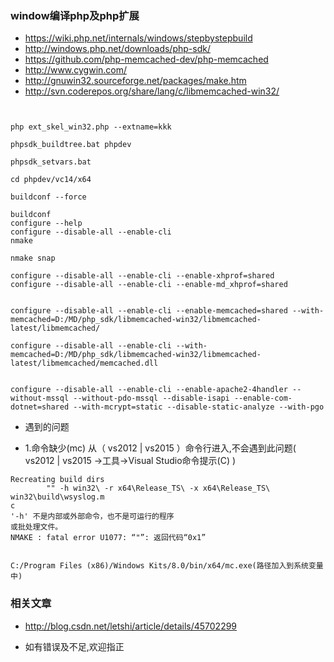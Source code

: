 ### window编译php及php扩展

- https://wiki.php.net/internals/windows/stepbystepbuild
- http://windows.php.net/downloads/php-sdk/
- https://github.com/php-memcached-dev/php-memcached
- http://www.cygwin.com/
- http://gnuwin32.sourceforge.net/packages/make.htm
- http://svn.coderepos.org/share/lang/c/libmemcached-win32/
```


php ext_skel_win32.php --extname=kkk

phpsdk_buildtree.bat phpdev

phpsdk_setvars.bat

cd phpdev/vc14/x64

buildconf --force

buildconf
configure --help
configure --disable-all --enable-cli
nmake

nmake snap

configure --disable-all --enable-cli --enable-xhprof=shared
configure --disable-all --enable-cli --enable-md_xhprof=shared


configure --disable-all --enable-cli --enable-memcached=shared --with-memcached=D:/MD/php_sdk/libmemcached-win32/libmemcached-latest/libmemcached/

configure --disable-all --enable-cli --with-memcached=D:/MD/php_sdk/libmemcached-win32/libmemcached-latest/libmemcached/memcached.dll


configure --disable-all --enable-cli --enable-apache2-4handler --without-mssql --without-pdo-mssql --disable-isapi --enable-com-dotnet=shared --with-mcrypt=static --disable-static-analyze --with-pgo

```


- 遇到的问题

- 1.命令缺少(mc)
从（ vs2012 | vs2015 ）命令行进入,不会遇到此问题( vs2012 | vs2015 ->工具->Visual Studio命令提示(C) )
```
Recreating build dirs
        "" -h win32\ -r x64\Release_TS\ -x x64\Release_TS\ win32\build\wsyslog.m
c
'-h' 不是内部或外部命令，也不是可运行的程序
或批处理文件。
NMAKE : fatal error U1077: “"”: 返回代码“0x1”


C:/Program Files (x86)/Windows Kits/8.0/bin/x64/mc.exe(路径加入到系统变量中)
```

### 相关文章
- http://blog.csdn.net/letshi/article/details/45702299

- 如有错误及不足,欢迎指正